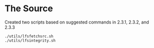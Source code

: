 The Source
==========

Created two scripts based on suggested commands in 2.3.1, 2.3.2, and 2.3.3

```
./utils/lfsfetchsrc.sh
./utils/lfsintegrity.sh
```
